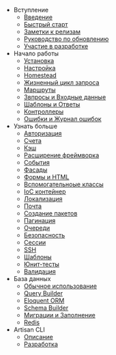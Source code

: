 - Вступление
    - [Введение](/docs/master/introduction)
    - [Быстрый старт](/docs/master/quick)
    - [Заметки к релизам](/docs/master/releases)
    - [Руководство по обновлению](/docs/master/upgrade)
    - [Участие в разработке](/docs/master/contributions)
- Начало работы
    - [Установка](/docs/master/installation)
    - [Настройка](/docs/master/configuration)
    - [Homestead](/docs/master/homestead)
    - [Жизненный цикл запроса](/docs/master/lifecycle)
    - [Маршруты](/docs/master/routing)
    - [Звпросы и Входные данные](/docs/master/requests)
    - [Шаблоны и Ответы](/docs/master/responses)
    - [Контроллеры](/docs/master/controllers)
    - [Ошибки и Журнал ошибок](/docs/master/errors)
- Узнать больше
    - [Авторизация](/docs/master/security)
    - [Счета](/docs/master/billing)
    - [Кэш](/docs/master/cache)
    - [Расширение фреймворка](/docs/master/extending)
    - [События](/docs/master/events)
    - [Фасады](/docs/master/facades)
    - [Формы и HTML](/docs/master/html)
    - [Вспомогательноые классы](/docs/master/helpers)
    - [IoC контейнер](/docs/master/ioc)
    - [Локализация](/docs/master/localization)
    - [Почта](/docs/master/mail)
    - [Создание пакетов](/docs/master/packages)
    - [Пагинация](/docs/master/pagination)
    - [Очереди](/docs/master/queues)
    - [Безопасность](/docs/master/security)
    - [Сессии](/docs/master/session)
    - [SSH](/docs/master/ssh)
    - [Шаблоны](/docs/master/templates)
    - [Юнит-тесты](/docs/master/testing)
    - [Валидация](/docs/master/validation)
- База данных
    - [Обычное использование](/docs/master/database)
    - [Query Builder](/docs/master/queries)
    - [Eloquent ORM](/docs/master/eloquent)
    - [Schema Builder](/docs/master/schema)
    - [Миграции и Заполнение](/docs/master/migrations)
    - [Redis](/docs/master/redis)
- Artisan CLI
    - [Описание](/docs/master/artisan)
    - [Разработка](/docs/master/commands)